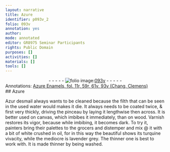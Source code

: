 ```yaml
---
layout: narrative
title: Azure
identifier: p093v_2
folio: 093v
annotation: yes
author:
mode: annotated
editor: GR8975 Seminar Participants
rights: Public Domain
purposes: []
activities: []
materials: []
tools: []
---
```


 <div class="folio" align="center">- - - - - <a href="http://gallica.bnf.fr/ark:/12148/btv1b10500001g/f192.image" target="_blank"><img src="https://cu-mkp.github.io/GR8975-edition/assets/photo-icon.png" alt="folio image: " style="display:inline-block; margin-bottom:-3px;"/>093v</a> - - - - - </div> <div class="annotation" align="left">Annotations:
<a href="https://drive.google.com/drive/folders/0BwJi-u8sfkVDZjVoVURubFJMRlk" target="_blank">Azure Enamels, fol. 11r, 59r, 61v, 93v (Chang, Clemens)</a>
 </div> 
## Azure

 
 Azur desmail always wants to be cleaned because the filth that can be seen in the used water would makes it die. It always needs to be coated twice, & first very thickly, driving the pinceau by laying it lengthwise then across. It is better used on canvas, which imbibes it immediately, than on wood. Varnish restores its vigor, because while imbibing, it becomes dark. To try it, painters bring their palettes to the grocers and distemper and mix @ it with a bit of white crushed in oil, for in this way the beautiful shows its turquine vivacity, while the mediocre is lavender grey. The thinner one is best to work with. It is made thinner by being washed. 
 